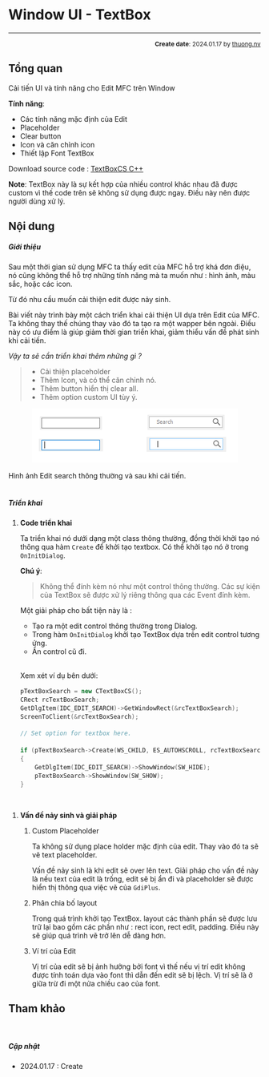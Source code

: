 #  Window UI - TextBox
---
<p style="text-align: right; font-size:12px;">
<b>Create date</b>: 2024.01.17 by <a href="#">thuong.nv</a>
</p>

## Tổng quan

Cải tiến UI và tính năng cho Edit MFC trên Window

**Tính năng**:
* Các tính năng mặc định của Edit
* Placeholder
* Clear button
* Icon và căn chỉnh icon
* Thiết lập Font TextBox

Download source code : <a href="./src/TextBoxCS.rar" download>TextBoxCS C++</a>

**Note**: TextBox này là sự kết hợp của nhiều control khác nhau đã được custom vì thế code trên sẽ không sử dụng được ngay. Điều này nên được người dùng xử lý.

## Nội dung

##### <b>Giới thiệu</b>

Sau một thời gian sử dụng MFC ta thấy edit của MFC hỗ trợ khá đơn điệu, nó cũng không thể hỗ trợ những tính năng mà ta muốn như : hình ảnh, màu sắc, hoặc các icon.

Từ đó nhu cầu muốn cải thiện edit được nảy sinh.

Bài viết này trình bày một cách triển khai cải thiện UI dựa trên Edit của MFC. Ta không thay thế chúng thay vào đó ta tạo ra một wapper bên ngoài. Điều này có ưu điểm là giúp giảm thời gian triển khai, giảm thiểu vấn đề phát sinh khi cải tiến.

_Vậy ta sẽ cần triển khai thêm những gì ?_

> - Cải thiện placeholder
> - Thêm Icon, và có thể căn chỉnh nó.
> - Thêm button hiển thị clear all.
> - Thêm option custom UI tùy ý.

<p align="center">
    <img src="./image/edit_cmp.png" />
</p>

Hình ảnh Edit search thông thường và sau khi cải tiến.

##### </br><b>Triển khai</b>

1. <b>Code triển khai</b><a id="Code"></a>


    Ta triển khai nó dưới dạng một class thông thường, đồng thời khởi tạo nó thông qua hàm ```Create``` để khởi tạo textbox. Có thể khởi tạo nó ở trong ```OnInitDialog```.

    **Chú ý**: 
    > Không thể đính kèm nó như một control thông thường. Các sự kiện của TextBox sẽ được xử lý riêng thông qua các Event đính kèm.

    Một giải pháp cho bất tiện này là :

    - Tạo ra một edit control thông thường trong Dialog.
    - Trong hàm ```OnInitDialog``` khởi tạo TextBox dựa trên edit control tương ứng.
    - Ẩn control cũ đi.

    </br>

    Xem xét ví dụ bên dưới:
    ``` cpp
    pTextBoxSearch = new CTextBoxCS();
	CRect rcTextBoxSearch;
	GetDlgItem(IDC_EDIT_SEARCH)->GetWindowRect(&rcTextBoxSearch);
	ScreenToClient(&rcTextBoxSearch);

    // Set option for textbox here.

	if (pTextBoxSearch->Create(WS_CHILD, ES_AUTOHSCROLL, rcTextBoxSearch, this, IDC_EDIT_SEARCH, _T(""), 85))
	{
		GetDlgItem(IDC_EDIT_SEARCH)->ShowWindow(SW_HIDE);
		pTextBoxSearch->ShowWindow(SW_SHOW);
	}
    ```

</br>

1. <b>Vấn đề nảy sinh và giải pháp</b><a id="proandsol"></a>

    1. Custom Placeholder

        Ta không sử dụng place holder mặc định của edit. Thay vào đó ta sẽ vẽ text placeholder.
        
        Vấn đề nảy sinh là khi edit sẽ over lên text. Giải pháp cho vấn đề này là nếu text của edit là trống, edit sẽ bị ẩn đi và placeholder sẽ được hiển thị thông qua việc vẽ của ```GdiPlus```.

    1. Phân chia bố layout

        Trong quá trình khởi tạo TextBox. layout các thành phần sẽ được lưu trữ lại bao gồm các phần như : rect icon, rect edit, padding. Điều này sẽ giúp quá trình vẽ trở lên dễ dàng hơn.

    1. Ví trí của Edit

        Vị trí của edit sẽ bị ảnh hưởng bởi font vì thế nếu vị trí edit không được tính toán dựa vào font thì dẫn đến edit sẽ bị lệch. Vị trí sẽ là ở giữa trừ đi một nửa chiều cao của font.


## Tham khảo



</br><!--Section-->

##### Cập nhật

- 2024.01.17 : Create
